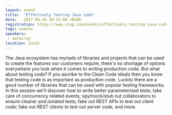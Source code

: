 ```yaml
---
layout: event
title:  "Effectively Testing Java code"
date:   2017-04-26 19:15:00 +0200
registration: https://www.xing.com/events/effectively-testing-java-code-1799429
tags: events
speakers:
 - aalmiray
location: 1und1
---
```


The Java ecosystem has myriads of libraries and projects that can be used to create the features our customers require, there's no shortage of options everywhere you look when it comes to writing production code. But what about testing code? If you ascribe to the Clean Code ideals then you know that testing code is as important as production code. Luckily there are a good number of libraries that can be used with popular testing frameworks. In this session we'll discover how to write better parameterized tests; take care of concurrency related events; spy/mock/stub out collaborators to ensure cleaner and isolated tests; fake out REST APIs to test out client code; fake out REST clients to test out server code, and more.